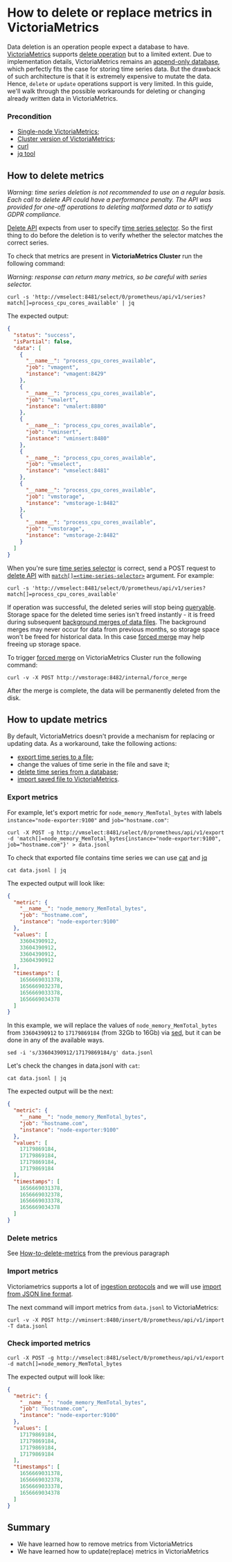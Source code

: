 # How to delete or replace metrics in VictoriaMetrics 

Data deletion is an operation people expect a database to have. [VictoriaMetrics](https://victoriametrics.com) supports 
[delete operation](https://docs.victoriametrics.com/Single-server-VictoriaMetrics.html#how-to-delete-time-series) but to a limited extent. Due to implementation details, VictoriaMetrics remains an [append-only database](https://en.wikipedia.org/wiki/Append-only), which perfectly fits the case for storing time series data. But the drawback of such architecture is that it is extremely expensive to mutate the data. Hence, `delete` or `update` operations support is very limited. In this guide, we'll walk through the possible workarounds for deleting or changing already written data in VictoriaMetrics.

### Precondition

- [Single-node VictoriaMetrics](https://docs.victoriametrics.com/Single-server-VictoriaMetrics.html);
- [Cluster version of VictoriaMetrics](https://docs.victoriametrics.com/Cluster-VictoriaMetrics.html);
- [curl](https://curl.se/docs/manual.html)
- [jq tool](https://stedolan.github.io/jq/)

## How to delete metrics

_Warning: time series deletion is not recommended to use on a regular basis. Each call to delete API could have a performance penalty. The API was provided for one-off operations to deleting malformed data or to satisfy GDPR compliance._

[Delete API](https://docs.victoriametrics.com/Single-server-VictoriaMetrics.html#how-to-delete-time-series) expects from user to specify [time series selector](https://prometheus.io/docs/prometheus/latest/querying/basics/#time-series-selectors). So the first thing to do before the deletion is to verify whether the selector matches the correct series.

To check that metrics are present in **VictoriaMetrics Cluster** run the following command:

_Warning: response can return many metrics, so be careful with series selector._

<div class="with-copy" markdown="1">

```console
curl -s 'http://vmselect:8481/select/0/prometheus/api/v1/series?match[]=process_cpu_cores_available' | jq
```

</div>

The expected output:

```json
{
  "status": "success",
  "isPartial": false,
  "data": [
    {
      "__name__": "process_cpu_cores_available",
      "job": "vmagent",
      "instance": "vmagent:8429"
    },
    {
      "__name__": "process_cpu_cores_available",
      "job": "vmalert",
      "instance": "vmalert:8880"
    },
    {
      "__name__": "process_cpu_cores_available",
      "job": "vminsert",
      "instance": "vminsert:8480"
    },
    {
      "__name__": "process_cpu_cores_available",
      "job": "vmselect",
      "instance": "vmselect:8481"
    },
    {
      "__name__": "process_cpu_cores_available",
      "job": "vmstorage",
      "instance": "vmstorage-1:8482"
    },
    {
      "__name__": "process_cpu_cores_available",
      "job": "vmstorage",
      "instance": "vmstorage-2:8482"
    }
  ]
}

```

When you're sure [time series selector](https://prometheus.io/docs/prometheus/latest/querying/basics/#time-series-selectors) is correct, send a POST request to [delete API](https://docs.victoriametrics.com/url-examples.html#apiv1admintsdbdelete_series) with [`match[]=<time-series-selector>`](https://prometheus.io/docs/prometheus/latest/querying/basics/#time-series-selectors) argument. For example:

<div class="with-copy" markdown="1">

```console
curl -s 'http://vmselect:8481/select/0/prometheus/api/v1/series?match[]=process_cpu_cores_available'
```

</div>

If operation was successful, the deleted series will stop being [queryable](https://docs.victoriametrics.com/keyConcepts.html#query-data). Storage space for the deleted time series isn't freed instantly - it is freed during subsequent [background merges of data files](https://medium.com/@valyala/how-victoriametrics-makes-instant-snapshots-for-multi-terabyte-time-series-data-e1f3fb0e0282). The background merges may never occur for data from previous months, so storage space won't be freed for historical data. In this case [forced merge](https://docs.victoriametrics.com/Single-server-VictoriaMetrics.html#forced-merge) may help freeing up storage space.

To trigger [forced merge](https://docs.victoriametrics.com/Single-server-VictoriaMetrics.html#forced-merge) on VictoriaMetrics Cluster run the following command:

<div class="with-copy" markdown="1">

```console
curl -v -X POST http://vmstorage:8482/internal/force_merge
```

After the merge is complete, the data will be permanently deleted from the disk.

## How to update metrics

By default, VictoriaMetrics doesn't provide a mechanism for replacing or updating data. As a workaround, take the following actions:

- [export time series to a file](https://docs.victoriametrics.com/url-examples.html#apiv1export);
- change the values of time serie in the file and save it;
- [delete time series from a database](https://docs.victoriametrics.com/url-examples.html#apiv1admintsdbdelete_series);
- [import saved file to VictoriaMetrics](https://docs.victoriametrics.com/url-examples.html#apiv1import).

### Export metrics

For example, let's export metric for `node_memory_MemTotal_bytes` with labels `instance="node-exporter:9100"` and `job="hostname.com"`:

<div class="with-copy" markdown="1">

```console
curl -X POST -g http://vmselect:8481/select/0/prometheus/api/v1/export -d 'match[]=node_memory_MemTotal_bytes{instance="node-exporter:9100", job="hostname.com"}' > data.jsonl
```

</div>

To check that exported file contains time series we can use [cat](https://man7.org/linux/man-pages/man1/cat.1.html) and [jq](https://stedolan.github.io/jq/download/)

<div class="with-copy" markdown="1">

```console
cat data.jsonl | jq
```

</div>

The expected output will look like:

```json
{
  "metric": {
    "__name__": "node_memory_MemTotal_bytes",
    "job": "hostname.com",
    "instance": "node-exporter:9100"
  },
  "values": [
    33604390912,
    33604390912,
    33604390912,
    33604390912
  ],
  "timestamps": [
    1656669031378,
    1656669032378,
    1656669033378,
    1656669034378
  ]
}

```

In this example, we will replace the values of `node_memory_MemTotal_bytes` from `33604390912` to `17179869184` (from 32Gb to 16Gb) via [sed](https://linux.die.net/man/1/sed), but it can be done in any of the available ways.

```console
sed -i 's/33604390912/17179869184/g' data.jsonl
```

Let's check the changes in data.jsonl with `cat`:

```console
cat data.jsonl | jq
```

The expected output will be the next:

```json
{
  "metric": {
    "__name__": "node_memory_MemTotal_bytes",
    "job": "hostname.com",
    "instance": "node-exporter:9100"
  },
  "values": [
    17179869184,
    17179869184,
    17179869184,
    17179869184
  ],
  "timestamps": [
    1656669031378,
    1656669032378,
    1656669033378,
    1656669034378
  ]
}
```

### Delete metrics

See [How-to-delete-metrics](https://docs.victoriametrics.com/guides/guide-delete-or-replace-metrics.html#how-to-delete-metrics) from the previous paragraph

### Import metrics

Victoriametrics supports a lot of [ingestion protocols](https://docs.victoriametrics.com/Single-server-VictoriaMetrics.html#how-to-import-time-series-data) and we will use [import from JSON line format](https://docs.victoriametrics.com/Single-server-VictoriaMetrics.html#how-to-import-data-in-json-line-format).

The next command will import metrics from `data.jsonl` to VictoriaMetrics:

<div class="with-copy" markdown="1">

```console
curl -v -X POST http://vminsert:8480/insert/0/prometheus/api/v1/import -T data.jsonl
```
</div>

### Check imported metrics

<div class="with-copy" markdown="1">

```console
curl -X POST -g http://vmselect:8481/select/0/prometheus/api/v1/export -d match[]=node_memory_MemTotal_bytes
```

</div>

The expected output will look like:

```json
{
  "metric": {
    "__name__": "node_memory_MemTotal_bytes",
    "job": "hostname.com",
    "instance": "node-exporter:9100"
  },
  "values": [
    17179869184,
    17179869184,
    17179869184,
    17179869184
  ],
  "timestamps": [
    1656669031378,
    1656669032378,
    1656669033378,
    1656669034378
  ]
}
```

## Summary

* We have learned how to remove metrics from VictoriaMetrics
* We have learned how to update(replace) metrics in VictoriaMetrics
